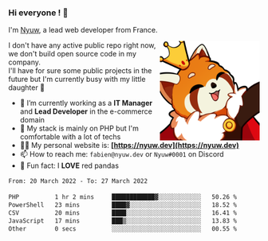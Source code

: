 ### Hi everyone ! 👋

I'm <a href="https://nyuw.dev" target="_blank">Nyuw</a>, a lead web developer from France.

<img align="right" title="Nyuw King Picture" alt="Nyuw King Picture" src="https://raw.githubusercontent.com/Nyuwb/Nyuwb/main/nyuwKING.png" width="200px" height="200px" />

I don't have any active public repo right now, we don't build open source code in my company.<br/>
I'll have for sure some public projects in the future but I'm currently busy with my little daughter 👶

- 🔭 I’m currently working as a **IT Manager** and **Lead Developer** in the e-commerce domain
- 🌱 My stack is mainly on PHP but I'm comfortable with a lot of techs
- 👨‍💻 My personal website is: **[https://nyuw.dev](https://nyuw.dev)**
- 📫 How to reach me: `fabien@nyuw.dev` or `Nyuw#0001` on Discord
- 🐼 Fun fact: I **LOVE** red pandas 

<!--START_SECTION:waka-->

```text
From: 20 March 2022 - To: 27 March 2022

PHP          1 hr 2 mins     ████████████▓░░░░░░░░░░░░   50.26 %
PowerShell   23 mins         ████▓░░░░░░░░░░░░░░░░░░░░   18.52 %
CSV          20 mins         ████░░░░░░░░░░░░░░░░░░░░░   16.41 %
JavaScript   17 mins         ███▒░░░░░░░░░░░░░░░░░░░░░   13.83 %
Other        0 secs          ░░░░░░░░░░░░░░░░░░░░░░░░░   00.55 %
```

<!--END_SECTION:waka-->